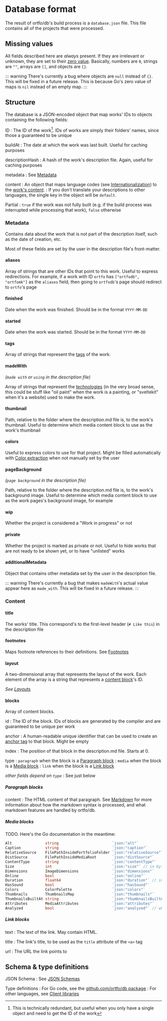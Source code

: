 # Database format

The result of ortfo/db's build process is a `database.json` file. This file contains all of the projects that were processed.

## Missing values

All fields described here are _always_ present. If they are irrelevant or unknown, they are set to their [zero value](https://go.dev/tour/basics/12). Basically, numbers are `0`, strings are `""`, arrays are `[]`, and objects are `{}`.

::: warning
There's currently a bug where objects are `null` instead of `{}`. This will be fixed in a future release. This is because Go's zero value of maps is `nil` instead of an empty map.
:::

## Structure

<!-- TODO generate from JSON schemas once there are comments everywhere -->

The database is a JSON-encoded object that map works' IDs to objects containing the following fields:

ID
: The ID of the work[^2]. IDs of works are simply their folders' names, since those a guaranteed to be unique

buildAt
: The date at which the work was last built. Useful for caching purposes

descriptionHash
: A hash of the work's description file. Again, useful for caching purposes

metadata
: See [Metadata](#metadata)

content
: An object that maps language codes (see [Internationalization](/db/internationalization.md)) to the [work's content](#content).
: If you don't translate your descriptions to other languages, the single key in the object will be `default`.

Partial
: `true` if the work was not fully built (e.g. if the build process was interrupted while processing that work), `false` otherwise

[^2]: This is technically redundant, but useful when you only have a single object and need to get the ID of the work

### Metadata

Contains data about the work that is not part of the description itself, such as the date of creation, etc.

Most of these fields are set by the user in the description file's front-matter.

#### aliases

Array of strings that are other IDs that point to this work. Useful to express redirections. For example, if a work with ID `ortfo` has `["ortfodb", "ortfomk"]` as the `aliases` field, then going to `ortfodb`'s page should redirect to `ortfo`'s page

#### finished

Date when the work was finished. Should be in the format `YYYY-MM-DD`

#### started

Date when the work was started. Should be in the format `YYYY-MM-DD`

#### tags

Array of strings that represent the [tags](/db/tags.md) of the work.

#### madeWith

_(`made with` or `using` in the description file)_ <!-- TODO verify if "using" actually works -->

Array of strings that represent the [technologies](/db/technologies.md) (in the very broad sense, this could be stuff like "oil paint" when the work is a painting, or "sveltekit" when it's a website) used to make the work.

#### thumbnail

Path, relative to the folder where the description.md file is, to the work's thumbnail. Useful to determine which media content block to use as the work's thumbnail

#### colors

Useful to express colors to use for that project. Might be filled automatically with [Color extraction](/db/colors.md) when not manually set by the user

#### pageBackground

_(`page background` in the description file)_

Path, relative to the folder where the description.md file is, to the work's background image. Useful to determine which media content block to use as the work pages's background image, for example

#### wip

Whether the project is considered a "Work in progress" or not

#### private

Whether the project is marked as private or not. Useful to hide works that are not ready to be shown yet, or to have "unlisted" works

#### additionalMetadata

Object that contains other metadata set by the user in the description file.

::: warning
There's currently a bug that makes `madeWith`'s actual value appear here as `made_with`. This will be fixed in a future release.
:::

### Content

#### title

The works' title. This correspond's to the first-level header (`# Like this`) in the description file

#### footnotes

Maps footnote references to their definitions. See [Footnotes](/db/markdown.md#footnotes)

#### layout

A two-dimensional array that represents the layout of the work. Each element of the array is a string that represents a [content block](#blocks)'s ID.

_See [Layouts](/db/layouts.md)_

#### blocks

Array of content blocks.

id
: The ID of the block. IDs of blocks are generated by the compiler and are guaranteed to be unique per work

anchor
: A human-readable unique identifier that can be used to create an [anchor tag](https://developer.mozilla.org/en-US/docs/Web/HTML/Element/a#attr-name) to that block. Might be empty

index
: The position of that block in the description.md file. Starts at 0.

type
: `paragraph` when the block is a [Paragraph block](#paragraph-blocks)
: `media` when the block is a [Media block](#media-blocks)
: `link` when the block is a [Link block](#link-blocks)

_other fields depend on `type`_
: See just below

##### Paragraph blocks

content
: The HTML content of that paragraph. See [Markdown](/db/markdown.md) for more information about how the markdown syntax is processed, and what markdown features are handled by ortfo/db.

##### Media blocks

TODO. Here's the Go documentation in the meantime:

```go
Alt               string                        `json:"alt"`
Caption           string                        `json:"caption"`
RelativeSource    FilePathInsidePortfolioFolder `json:"relativeSource"`
DistSource        FilePathInsideMediaRoot       `json:"distSource"`
ContentType       string                        `json:"contentType"`
Size              int                           `json:"size"` // in bytes
Dimensions        ImageDimensions               `json:"dimensions"`
Online            bool                          `json:"online"`
Duration          float64                       `json:"duration"` // in seconds
HasSound          bool                          `json:"hasSound"`
Colors            ColorPalette                  `json:"colors"`
Thumbnails        ThumbnailsMap                 `json:"thumbnails"`
ThumbnailsBuiltAt string                        `json:"thumbnailsBuiltAt"`
Attributes        MediaAttributes               `json:"attributes"`
Analyzed          bool                          `json:"analyzed"` // whether the media has been analyzed
```

##### Link blocks

text
: The text of the link. May contain HTML.

title
: The link's title, to be used as the `title` attribute of the `<a>` tag

url
: The URL the link points to

## Schema & type definitions

JSON Schema
: See [JSON Schemas](/db/json-schemas.md)

Type definitions
: For Go code, see the [github.com/ortfo/db package](https://pkg.go.dev/github.com/ortfo/db)
: For other languages, see [Client libraries](/db/client-libraries.md)
